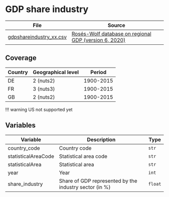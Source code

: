 # GDP share industry

File |Source
---|---
[gdpshareindustry_xx.csv](https://github.com/cverluise/patentcity/tree/master/assets)| [Rosés-Wolf database on regional GDP (version 6, 2020)](https://www.wiwi.hu-berlin.de/de/professuren/vwl/wg/roses-wolf-database-on-regional-gdp)

## Coverage

Country |Geographical level | Period
---|---|---
DE  |2 (nuts2)       | 1900-2015
FR  |3 (nuts3)       | 1900-2015
GB  |2 (nuts2)       | 1900-2015

!!! warning
    US not supported yet

## Variables

Variable|Description    | Type
---|---|---
country_code        | Country code  | `str`
statisticalAreaCode | Statistical area code  | `str`
statisticalArea     | Statistical area  | `str`
year                | Year  | `int`
share_industry      | Share of GDP represented by the industry sector (in %) | `float`
